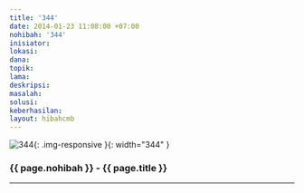 ```yaml
---
title: '344'
date: 2014-01-23 11:08:00 +07:00
nohibah: '344'
inisiator:
lokasi:
dana:
topik:
lama:
deskripsi:
masalah:
solusi:
keberhasilan:
layout: hibahcmb
---
```


![344](/static/img/hibahcmb/344.png){: .img-responsive }{: width="344" }

### {{ page.nohibah }} - {{ page.title }}

---

